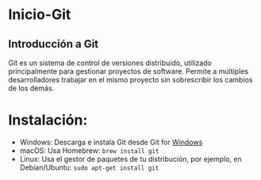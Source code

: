 # Inicio-Git
## Introducción a Git
Git es un sistema de control de versiones distribuido, utilizado principalmente para gestionar proyectos de software. Permite a múltiples desarrolladores trabajar en el mismo proyecto sin sobrescribir los cambios de los demás.
# **Instalación:**
 - Windows: Descarga e instala Git desde Git for [Windows](https://gitforwindows.org/)
 - macOS: Usa Homebrew: ``brew install git``
 - Linux: Usa el gestor de paquetes de tu distribución, por ejemplo, en Debian/Ubuntu: ``sudo apt-get install git``
